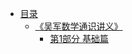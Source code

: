 * [目录](README.md)
    * [《吴军数学通识讲义》](lectures_on_general_mathematics/README.md)
      * [第1部分 基础篇](lectures_on_general_mathematics/ch01.md)
    